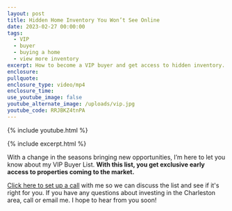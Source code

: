 ```yaml
---
layout: post
title: Hidden Home Inventory You Won’t See Online
date: 2023-02-27 00:00:00
tags:
  - VIP
  - buyer
  - buying a home
  - view more inventory
excerpt: How to become a VIP buyer and get access to hidden inventory.
enclosure:
pullquote:
enclosure_type: video/mp4
enclosure_time:
use_youtube_image: false
youtube_alternate_image: /uploads/vip.jpg
youtube_code: RRJBKZ4tnPA
---
```

{% include youtube.html %}

{% include excerpt.html %}

With a change in the seasons bringing new opportunities, I’m here to let you know about my VIP Buyer List. **With this list, you get exclusive early access to properties coming to the market.**&nbsp;

[Click here to set up a call](https://calendar.google.com/calendar/u/0/appointments/schedules/AcZssZ3RdFxe7vvVJqS4NInDCiWLGk7VcybQtS_BPsPtY16i3Zsp6XP4QIdc24_b6TrlmjFe0qO3jtzx?gv=true) with me so we can discuss the list and see if it's right for you. If you have any questions about investing in the Charleston area, call or email me. I hope to hear from you soon!